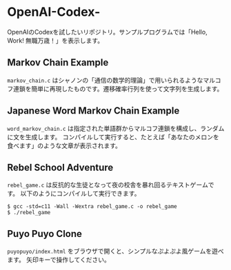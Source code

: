 # OpenAI-Codex-
OpenAIのCodexを試したいリポジトリ。サンプルプログラムでは「Hello, Work! 無職万歳！」を表示します。

## Markov Chain Example
`markov_chain.c` はシャノンの「通信の数学的理論」で用いられるようなマルコフ連鎖を簡単に再現したものです。遷移確率行列を使って文字列を生成します。

## Japanese Word Markov Chain Example
`word_markov_chain.c` は指定された単語群からマルコフ連鎖を構成し、ランダムに文を生成します。
コンパイルして実行すると、たとえば「あなたのメロンを食べます」のような文章が表示されます。

## Rebel School Adventure
`rebel_game.c` は反抗的な生徒となって夜の校舎を暴れ回るテキストゲームです。
以下のようにコンパイルして実行できます。

```
$ gcc -std=c11 -Wall -Wextra rebel_game.c -o rebel_game
$ ./rebel_game
```
## Puyo Puyo Clone
`puyopuyo/index.html` をブラウザで開くと、シンプルなぷよぷよ風ゲームを遊べます。
矢印キーで操作してください。
